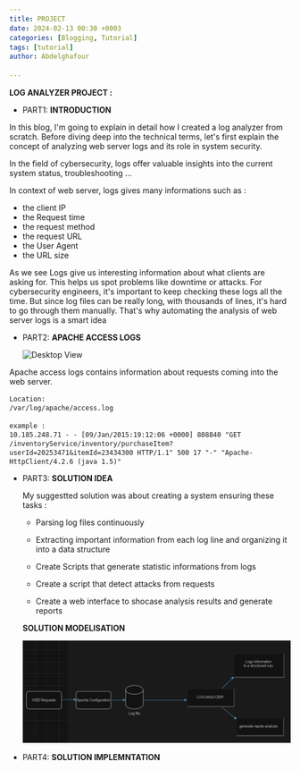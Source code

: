```yaml
---
title: PROJECT
date: 2024-02-13 00:30 +0003
categories: [Blogging, Tutorial]
tags: [tutorial]
author: Abdelghafour 

---
```

**LOG ANALYZER PROJECT :**

- PART1: **INTRODUCTION**

In this blog, I'm going to explain in detail how I created a log analyzer from scratch. Before diving  deep into the technical terms, let's first explain the concept of analyzing web server logs and its role in system security.

In the field of cybersecurity, logs offer valuable insights into the current system status, troubleshooting ...


In context of web server, logs gives many informations such as :

- the client IP 
- the Request time
- the request method
- the request URL
- the User Agent 
- the URL size 

As we see Logs give us interesting information about what clients are asking for. This helps us spot problems like downtime or attacks. For cybersecurity engineers, it's important to keep checking these logs all the time. But since log files can be really long, with thousands of lines, it's hard to go through them manually. That's why automating the analysis of web server logs is a smart idea


- PART2: **APACHE  ACCESS LOGS** 
  
  
     
    ![Desktop View](../media/image1.pngmedia/image1.png)

Apache access logs contains information about requests coming into the web server. 

    Location:
    /var/log/apache/access.log
    
    example : 
    10.185.248.71 - - [09/Jan/2015:19:12:06 +0000] 808840 "GET /inventoryService/inventory/purchaseItem?userId=20253471&itemId=23434300 HTTP/1.1" 500 17 "-" "Apache-HttpClient/4.2.6 (java 1.5)"
 

- PART3: **SOLUTION IDEA**

   My suggestted solution  was about creating a system ensuring these tasks :
   
   - Parsing log files  continuously

   - Extracting important information from each log line and organizing it into a data structure

   - Create Scripts that generate statistic informations from logs
   
   - Create a script that detect attacks from requests

   - Create a  web interface to shocase analysis results and generate reports


  **SOLUTION  MODELISATION**

    ![alt text](image-2.png)


- PART4: **SOLUTION IMPLEMNTATION**
